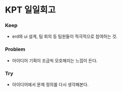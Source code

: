 # KPT 일일회고
### Keep
* erd와 ui 설계, 팀 회의 등 팀원들이 적극적으로 참여하는 것.
### Problem
* 아이디어 기획이 조금씩 모호해지는 느낌이 든다.
### Try
* 아이디어에서 문제 정의를 다시 생각해본다.